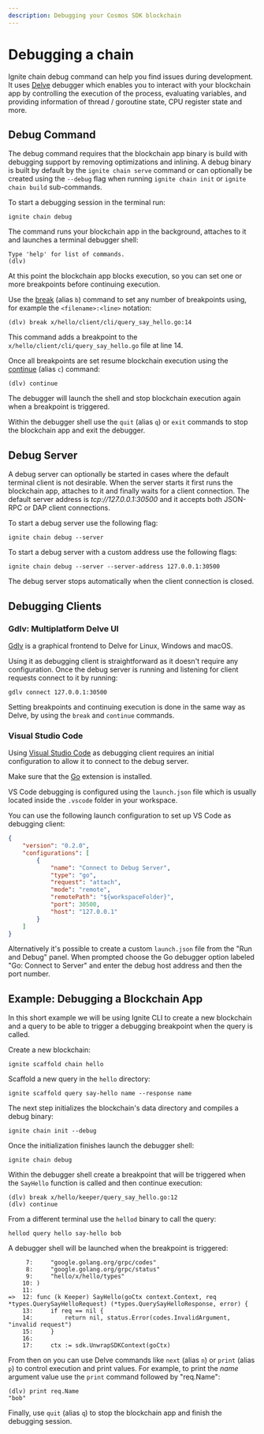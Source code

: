 ```yaml
---
description: Debugging your Cosmos SDK blockchain
---
```


# Debugging a chain

Ignite chain debug command can help you find issues during development. It uses
[Delve](https://github.com/go-delve/delve) debugger which enables you to
interact with your blockchain app by controlling the execution of the process,
evaluating variables, and providing information of thread / goroutine state, CPU
register state and more.

## Debug Command

The debug command requires that the blockchain app binary is build with
debugging support by removing optimizations and inlining. A debug binary is
built by default by the `ignite chain serve` command or can optionally be
created using the `--debug` flag when running `ignite chain init` or `ignite
chain build` sub-commands.

To start a debugging session in the terminal run:

```
ignite chain debug
```

The command runs your blockchain app in the background, attaches to it and
launches a terminal debugger shell:

```
Type 'help' for list of commands.
(dlv)
```

At this point the blockchain app blocks execution, so you can set one or more
breakpoints before continuing execution.

Use the
[break](https://github.com/go-delve/delve/blob/master/Documentation/cli/README.md#break)
(alias `b`) command to set any number of breakpoints using, for example the
`<filename>:<line>` notation:

```
(dlv) break x/hello/client/cli/query_say_hello.go:14
```

This command adds a breakpoint to the `x/hello/client/cli/query_say_hello.go`
file at line 14.

Once all breakpoints are set resume blockchain execution using the
[continue](https://github.com/go-delve/delve/blob/master/Documentation/cli/README.md#continue)
(alias `c`) command:

```
(dlv) continue
```

The debugger will launch the shell and stop blockchain execution again when a
breakpoint is triggered.

Within the debugger shell use the `quit` (alias `q`) or `exit` commands to stop
the blockchain app and exit the debugger.


## Debug Server

A debug server can optionally be started in cases where the default terminal
client is not desirable. When the server starts it first runs the blockchain
app, attaches to it and finally waits for a client connection. The default
server address is *tcp://127.0.0.1:30500* and it accepts both JSON-RPC or DAP
client connections.

To start a debug server use the following flag:

```
ignite chain debug --server
```

To start a debug server with a custom address use the following flags:

```
ignite chain debug --server --server-address 127.0.0.1:30500
```

The debug server stops automatically when the client connection is closed.

## Debugging Clients

### Gdlv: Multiplatform Delve UI

[Gdlv](https://github.com/aarzilli/gdlv) is a graphical frontend to Delve for
Linux, Windows and macOS.

Using it as debugging client is straightforward as it doesn't require any
configuration. Once the debug server is running and listening for client
requests connect to it by running:

```
gdlv connect 127.0.0.1:30500
```

Setting breakpoints and continuing execution is done in the same way as Delve,
by using the `break` and `continue` commands.

### Visual Studio Code

Using [Visual Studio Code](https://code.visualstudio.com/) as debugging client
requires an initial configuration to allow it to connect to the debug server.

Make sure that the [Go](https://code.visualstudio.com/docs/languages/go)
extension is installed.

VS Code debugging is configured using the `launch.json` file which is usually
located inside the `.vscode` folder in your workspace.

You can use the following launch configuration to set up VS Code as debugging
client:

```json title=launch.json
{
    "version": "0.2.0",
    "configurations": [
        {
            "name": "Connect to Debug Server",
            "type": "go",
            "request": "attach",
            "mode": "remote",
            "remotePath": "${workspaceFolder}",
            "port": 30500,
            "host": "127.0.0.1"
        }
    ]
}
```

Alternatively it's possible to create a custom `launch.json` file from the "Run
and Debug" panel. When prompted choose the Go debugger option labeled "Go:
Connect to Server" and enter the debug host address and then the port number.

## Example: Debugging a Blockchain App

In this short example we will be using Ignite CLI to create a new blockchain and
a query to be able to trigger a debugging breakpoint when the query is called.

Create a new blockchain:

```
ignite scaffold chain hello
```

Scaffold a new query in the `hello` directory:

```
ignite scaffold query say-hello name --response name
```

The next step initializes the blockchain's data directory and compiles a debug
binary:

```
ignite chain init --debug
```

Once the initialization finishes launch the debugger shell:

```
ignite chain debug
```

Within the debugger shell create a breakpoint that will be triggered when the
`SayHello` function is called and then continue execution:

```
(dlv) break x/hello/keeper/query_say_hello.go:12
(dlv) continue
```

From a different terminal use the `hellod` binary to call the query:

```
hellod query hello say-hello bob
```

A debugger shell will be launched when the breakpoint is triggered:

```
     7:		"google.golang.org/grpc/codes"
     8:		"google.golang.org/grpc/status"
     9:		"hello/x/hello/types"
    10:	)
    11:
=>  12:	func (k Keeper) SayHello(goCtx context.Context, req *types.QuerySayHelloRequest) (*types.QuerySayHelloResponse, error) {
    13:		if req == nil {
    14:			return nil, status.Error(codes.InvalidArgument, "invalid request")
    15:		}
    16:
    17:		ctx := sdk.UnwrapSDKContext(goCtx)
```

From then on you can use Delve commands like `next` (alias `n`) or `print`
(alias `p`) to control execution and print values. For example, to print the
*name* argument value use the `print` command followed by "req.Name":

```
(dlv) print req.Name
"bob"
```

Finally, use `quit` (alias `q`) to stop the blockchain app and finish the
debugging session.
